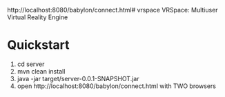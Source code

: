 http://localhost:8080/babylon/connect.html# vrspace
VRSpace: Multiuser Virtual Reality Engine

# Quickstart
1) cd server
2) mvn clean install
3) java -jar target/server-0.0.1-SNAPSHOT.jar
4) open http://localhost:8080/babylon/connect.html with TWO browsers
